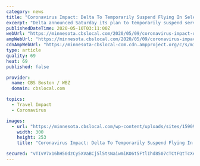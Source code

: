 ```yaml
---
category: news
title: "Coronavirus Impact: Delta To Temporarily Suspend Flying In Select U.S. Metro Areas"
excerpt: "Delta announced Saturday its plan to temporarily suspend service to 10 U.S. airports in markets that have an additional airport served by Delta, beginning May 13."
publishedDateTime: 2020-05-10T03:11:00Z
webUrl: "https://minnesota.cbslocal.com/2020/05/09/coronavirus-impact-delta-to-temporarily-suspend-flying-in-select-u-s-metro-areas/"
ampWebUrl: "https://minnesota.cbslocal.com/2020/05/09/coronavirus-impact-delta-to-temporarily-suspend-flying-in-select-u-s-metro-areas/amp/"
cdnAmpWebUrl: "https://minnesota-cbslocal-com.cdn.ampproject.org/c/s/minnesota.cbslocal.com/2020/05/09/coronavirus-impact-delta-to-temporarily-suspend-flying-in-select-u-s-metro-areas/amp/"
type: article
quality: 69
heat: 69
published: false

provider:
  name: CBS Boston / WBZ
  domain: cbslocal.com

topics:
  - Travel Impact
  - Coronavirus

images:
  - url: "https://minnesota.cbslocal.com/wp-content/uploads/sites/15909630/2020/05/Screen-Shot-2020-05-09-at-9.37.32-PM.png?w=300"
    width: 300
    height: 253
    title: "Coronavirus Impact: Delta To Temporarily Suspend Flying In Select U.S. Metro Areas"

secured: "vTIvV7x16hH50dzCy5XVaBCj5l5tsNaiwmiKO6t5FtlIhd8507cTCtFQtTcXeGdUtO3BHgrKa10++nFcCgq37D9O65XJgYPgIg6NYK0iGomwyybY/xmmKpM0EHRaYFJR1DDralKr3nhcIcQeE+0h7vGxgjMkuZeWNfleczaEJC5XRf/CVpQYCZwOyFLh/BVeVdT1THrYiOkD9h5KNuatWOmDDbh3h20EBOMqCvu4ivBwPiB0EjtTTDJLq2OsDQXjBBE8Vcl6/tR6iJXYfRgRnsI8QtpDP6djXOuIxDNeBST5Q0P4mZKZeRlgrbwL/LA+;WTZAo72uaSuoYA12KMWKcQ=="
---
```


